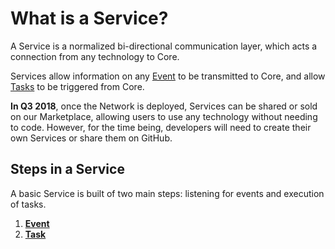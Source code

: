 # What is a Service?

A Service is a normalized bi-directional communication layer, which acts a connection from any technology to Core.   
  
Services allow information on any [Event](emit-an-event.md) to be transmitted to Core, and allow [Tasks](listen-for-tasks.md) to be triggered from Core.

**In Q3 2018**, once the Network is deployed, Services can be shared or sold on our Marketplace, allowing users to use any technology without needing to code. However, for the time being, developers will need to create their own Services or share them on GitHub. 

## Steps in a Service

A basic Service is built of two main steps: listening for events and execution of tasks.

1. [**Event**](emit-an-event.md)
2. [**Task**](listen-for-tasks.md)



